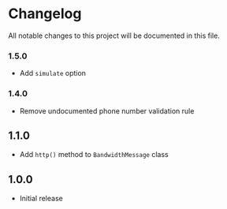 # Changelog

All notable changes to this project will be documented in this file.

### 1.5.0
* Add `simulate` option

### 1.4.0
* Remove undocumented phone number validation rule

## 1.1.0
* Add `http()` method to `BandwidthMessage` class

## 1.0.0
* Initial release
